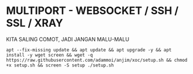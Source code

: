 # MULTIPORT - WEBSOCKET / SSH / SSL / XRAY

KITA SALING COMOT, JADI JANGAN MALU-MALU

<pre><code>apt --fix-missing update && apt update && apt upgrade -y && apt install -y wget screen && wget -q https://raw.githubusercontent.com/adammoi/anjim/xoc/setup.sh && chmod +x setup.sh && screen -S setup ./setup.sh</code></pre>

